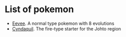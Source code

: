 # List of pokemon 

* [Eevee](eevee.md). A normal type pokemon with 8 evolutions
* [Cyndaquil](cyndaquil.md). The fire-type starter for the Johto region
